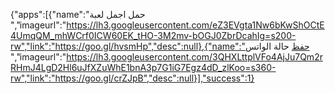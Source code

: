 {"apps":[{"name":"حمل اجمل لعبة ","imageurl":"https://lh3.googleusercontent.com/eZ3EVgta1Nw6bKwShOCtE4UmqQM_mhWCrf0ICW60EK_tHO-3M2mv-bOGJ0ZbrDcahIg=s200-rw","link":"https://goo.gl/hvsmHp","desc":null},{"name":"حفظ حالة الواتس ","imageurl":"https://lh3.googleusercontent.com/3QHXLttplVFo4AjJu7Qm2rRHmJ4LgD2Hl6uJfXZuWhE1bnA3p7G1iG7Egz4dD_zlKoo=s360-rw","link":"https://goo.gl/crZJpB","desc":null}],"success":1}
